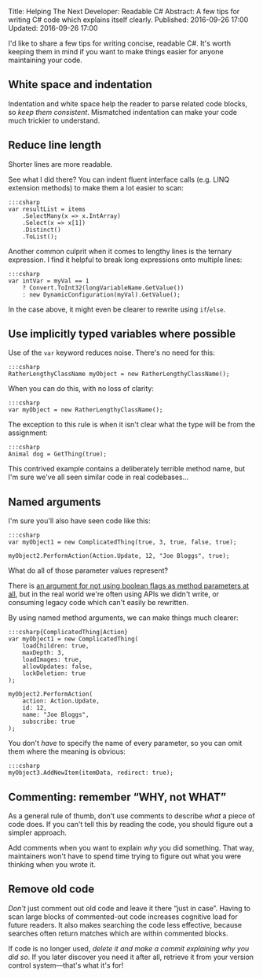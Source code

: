 Title: Helping The Next Developer: Readable C#
Abstract: A few tips for writing C# code which explains itself clearly.
Published: 2016-09-26 17:00
Updated: 2016-09-26 17:00

I'd like to share a few tips for writing concise, readable C#. It's worth keeping them in mind if you want to make things easier for anyone maintaining your code.

## White space and indentation

Indentation and white space help the reader to parse related code blocks, so *keep them consistent*. Mismatched indentation can make your code much trickier to understand.

## Reduce line length

Shorter lines are more readable.

See what I did there? You can indent fluent interface calls (e.g. LINQ extension methods) to make them a lot easier to scan:

    :::csharp
    var resultList = items
        .SelectMany(x => x.IntArray)
        .Select(x => x[1])
        .Distinct()
        .ToList();

Another common culprit when it comes to lengthy lines is the ternary expression. I find it helpful to break long expressions onto multiple lines:

    :::csharp
    var intVar = myVal == 1
        ? Convert.ToInt32(longVariableName.GetValue())
        : new DynamicConfiguration(myVal).GetValue();

In the case above, it might even be clearer to rewrite using `if`/`else`.

## Use implicitly typed variables where possible

Use of the `var` keyword reduces noise. There's no need for this:

    :::csharp
    RatherLengthyClassName myObject = new RatherLengthyClassName();

When you can do this, with no loss of clarity:

    :::csharp
    var myObject = new RatherLengthyClassName();

The exception to this rule is when it isn't clear what the type will be from the assignment:

    :::csharp
    Animal dog = GetThing(true);

This contrived example contains a deliberately terrible method name, but I'm sure we've all seen similar code in real codebases…

## Named arguments

I'm sure you'll also have seen code like this:

    :::csharp
    var myObject1 = new ComplicatedThing(true, 3, true, false, true);

    myObject2.PerformAction(Action.Update, 12, "Joe Bloggs", true);

What do all of those parameter values represent?

There is [an argument for not using boolean flags as method parameters at all](https://medium.com/@amlcurran/clean-code-the-curse-of-a-boolean-parameter-c237a830b7a3), but in the real world we're often using APIs we didn't write, or consuming legacy code which can't easily be rewritten.

By using named method arguments, we can make things much clearer:

    :::csharp{ComplicatedThing|Action}
    var myObject1 = new ComplicatedThing(
        loadChildren: true,
        maxDepth: 3,
        loadImages: true,
        allowUpdates: false,
        lockDeletion: true
    );

    myObject2.PerformAction(
        action: Action.Update,
        id: 12,
        name: "Joe Bloggs",
        subscribe: true
    );

You don't *have* to specify the name of every parameter, so you can omit them where the meaning is obvious:

    :::csharp
    myObject3.AddNewItem(itemData, redirect: true);

## Commenting: remember “WHY, not WHAT”

As a general rule of thumb, don't use comments to describe *what* a piece of code does. If you can't tell this by reading the code, you should figure out a simpler approach.

Add comments when you want to explain *why* you did something. That way, maintainers won't have to spend time trying to figure out what you were thinking when you wrote it.

## Remove old code

*Don't* just comment out old code and leave it there “just in case”. Having to scan large blocks of commented-out code increases cognitive load for future readers. It also makes searching the code less effective, because searches often return matches which are within commented blocks.

If code is no longer used, *delete it and make a commit explaining why you did so*. If you later discover you need it after all, retrieve it from your version control system—that's what it's for!
